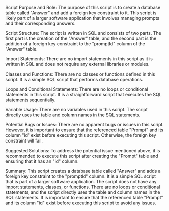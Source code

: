 Script Purpose and Role:
The purpose of this script is to create a database table called "Answer" and add a foreign key constraint to it. This script is likely part of a larger software application that involves managing prompts and their corresponding answers.

Script Structure:
The script is written in SQL and consists of two parts. The first part is the creation of the "Answer" table, and the second part is the addition of a foreign key constraint to the "promptId" column of the "Answer" table.

Import Statements:
There are no import statements in this script as it is written in SQL and does not require any external libraries or modules.

Classes and Functions:
There are no classes or functions defined in this script. It is a simple SQL script that performs database operations.

Loops and Conditional Statements:
There are no loops or conditional statements in this script. It is a straightforward script that executes the SQL statements sequentially.

Variable Usage:
There are no variables used in this script. The script directly uses the table and column names in the SQL statements.

Potential Bugs or Issues:
There are no apparent bugs or issues in this script. However, it is important to ensure that the referenced table "Prompt" and its column "id" exist before executing this script. Otherwise, the foreign key constraint will fail.

Suggested Solutions:
To address the potential issue mentioned above, it is recommended to execute this script after creating the "Prompt" table and ensuring that it has an "id" column.

Summary:
This script creates a database table called "Answer" and adds a foreign key constraint to the "promptId" column. It is a simple SQL script that is part of a larger software application. The script does not have any import statements, classes, or functions. There are no loops or conditional statements, and the script directly uses the table and column names in the SQL statements. It is important to ensure that the referenced table "Prompt" and its column "id" exist before executing this script to avoid any issues.